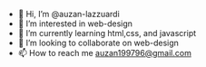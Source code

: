 - 👋 Hi, I’m @auzan-lazzuardi
- 👀 I’m interested in web-design
- 🌱 I’m currently learning html,css, and javascript
- 💞️ I’m looking to collaborate on web-design
- 📫 How to reach me auzan199796@gmail.com

<!---
auzan-lazzuardi/auzan-lazzuardi is a ✨ special ✨ repository because its `README.md` (this file) appears on your GitHub profile.
You can click the Preview link to take a look at your changes.
--->
